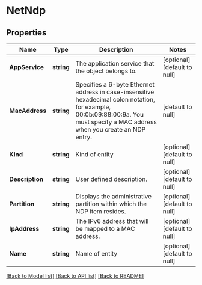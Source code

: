 # NetNdp

## Properties
Name | Type | Description | Notes
------------ | ------------- | ------------- | -------------
**AppService** | **string** | The application service that the object belongs to. | [optional] [default to null]
**MacAddress** | **string** | Specifies a 6-byte Ethernet address in case-insensitive hexadecimal colon notation, for example, 00:0b:09:88:00:9a. You must specify a MAC address when you create an NDP entry. | [default to null]
**Kind** | **string** | Kind of entity | [optional] [default to null]
**Description** | **string** | User defined description. | [optional] [default to null]
**Partition** | **string** | Displays the administrative partition within which the NDP item resides. | [optional] [default to null]
**IpAddress** | **string** | The IPv6 address that will be mapped to a MAC address. | [optional] [default to null]
**Name** | **string** | Name of entity | [optional] [default to null]

[[Back to Model list]](../README.md#documentation-for-models) [[Back to API list]](../README.md#documentation-for-api-endpoints) [[Back to README]](../README.md)


